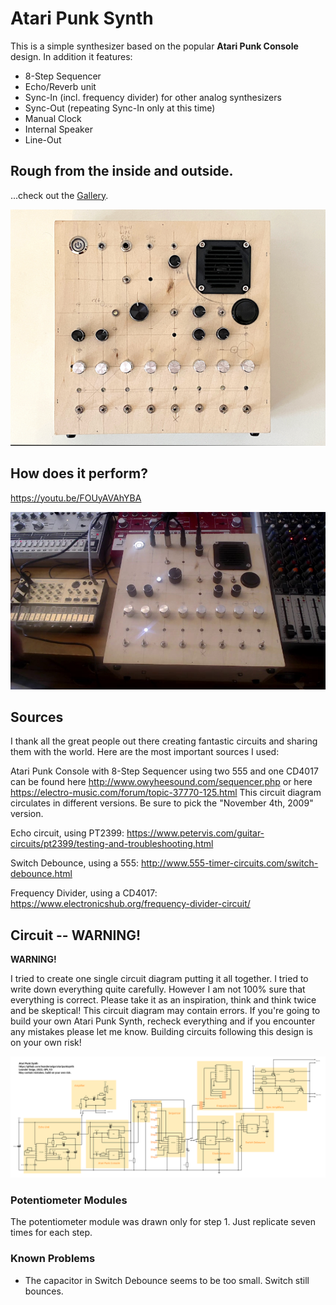 # Atari Punk Synth

This is a simple synthesizer based on the popular **Atari Punk Console** design. In addition it features:
* 8-Step Sequencer
* Echo/Reverb unit
* Sync-In (incl. frequency divider) for other analog synthesizers
* Sync-Out (repeating Sync-In only at this time)
* Manual Clock
* Internal Speaker
* Line-Out

## Rough from the inside and outside.

...check out the [Gallery](GALLERY.md).

![Photo 1](images/photo1.jpg)

## How does it perform?

https://youtu.be/FOUyAVAhYBA

[![Watch the video](images/videostill.jpeg)](https://youtu.be/FOUyAVAhYBA)

## Sources

I thank all the great people out there creating fantastic circuits and sharing them with the world. Here are the most important sources I used:

Atari Punk Console with 8-Step Sequencer using two 555 and one CD4017 can be found here http://www.owyheesound.com/sequencer.php or here https://electro-music.com/forum/topic-37770-125.html This circuit diagram circulates in different versions. Be sure to pick the "November 4th, 2009" version.

Echo circuit, using PT2399: https://www.petervis.com/guitar-circuits/pt2399/testing-and-troubleshooting.html

Switch Debounce, using a 555: http://www.555-timer-circuits.com/switch-debounce.html

Frequency Divider, using a CD4017: https://www.electronicshub.org/frequency-divider-circuit/

## Circuit -- WARNING!

**WARNING!**

I tried to create one single circuit diagram putting it all together. I tried to write down everything quite carefully. However I am not 100% sure that everything is correct. Please take it as an inspiration, think and think twice and be skeptical! This circuit diagram may contain errors. If you're going to build your own Atari Punk Synth, recheck everything and if you encounter any mistakes please let me know. Building circuits following this design is on your own risk!

![Circuit Diagram](circuit/circuitdiagram.png)

### Potentiometer Modules

The potentiometer module was drawn only for step 1. Just replicate seven times for each step.

### Known Problems

* The capacitor in Switch Debounce seems to be too small. Switch still bounces.
